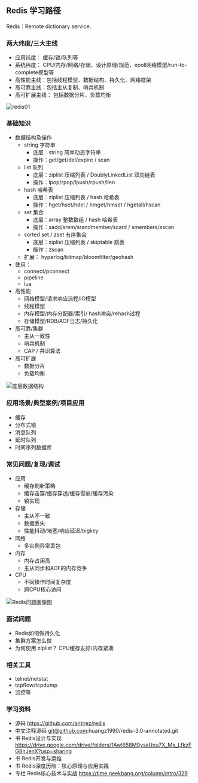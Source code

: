 ## Redis 学习路径

Redis：Remote dictionary service.

### 两大纬度/三大主线
- 应用纬度： 缓存/锁/队列等
- 系统纬度： CPU/内存/网络/存储，设计原理/规范，epoll网络模型/run-to-complete模型等
- 高性能主线：包括线程模型、数据结构、持久化、网络框架
- 高可靠主线：包括主从复制、哨兵机制
- 高可扩展主线： 包括数据分片、负载均衡

![redis01](https://static001.geekbang.org/resource/image/79/e7/79da7093ed998a99d9abe91e610b74e7.jpg)


### 基础知识
- 数据结构及操作
    - string 字符串
        - 底层：string 简单动态字符串
        - 操作：get/get/del/expire / scan
    - list 队列
        - 底层：ziplist 压缩列表 / DoublyLinkedList 双向链表
        - 操作：lpop/rpop/lpush/rpush/llen
    - hash 哈希表
        - 底层：ziplist 压缩列表 / hash 哈希表
        - 操作：hget/hset/hdel / hmget/hmset / hgetall/hscan
    - set 集合
        - 底层：array 整数数组 / hash 哈希表
        - 操作：sadd/srem/srandmember/scard / smembers/sscan
    - sorted set / zset 有序集合
        - 底层：ziplist 压缩列表 / skiptable 跳表
        - 操作：zscan
    - 扩展： hyperlog/bitmap/bloomfilter/geohash
- 使用： 
    - connect/pconnect
    - pipeline
    - lua
- 高性能
    - 网络模型/请求响应流程/IO模型
    - 线程模型
    - 内存模型/内存分配器/索引/ hash冲突/rehash过程
    - 存储模型/RDB/AOF日志/持久化
- 高可靠/集群
    - 主从一致性
    - 哨兵机制
    - CAP / 共识算法
- 高可扩展
    - 数据分片
    - 负载均衡



![底层数据结构](https://static001.geekbang.org/resource/image/82/01/8219f7yy651e566d47cc9f661b399f01.jpg)

### 应用场景/典型案例/项目应用
- 缓存
- 分布式锁
- 消息队列
- 延时队列
- 时间序列数据库

### 常见问题/复现/调试
- 应用
    - 缓存刷新策略
    - 缓存击穿/缓存穿透/缓存雪崩/缓存污染
    - 锁实现
- 存储
    - 主从不一致
    - 数据丢失
    - 性能抖动/堵塞/响应延迟/bigkey
- 网络
    - 多实例异常丢包
- 内存
    - 内存占用高
    - 主从同步和AOF的内存竞争
- CPU
    - 不同操作时间复杂度
    - 跨CPU核心访问

![Redis问题画像图](https://static001.geekbang.org/resource/image/70/b4/70a5bc1ddc9e3579a2fcb8a5d44118b4.jpeg)

### 面试问题
- Redis如何做持久化
- 集群方案怎么做
- 为何使用 ziplist？ CPU缓存友好/内存紧凑

### 相关工具
- telnet/netstat
- tcpflow/tcpdump
- 监控等

### 学习资料
- 源码 https://github.com/antirez/redis 
- 中文注释源码 git@github.com:huangz1990/redis-3.0-annotated.git 
- 书 Redis设计与实现 https://drive.google.com/drive/folders/1AwI658M0ysaUcu7X_Ms_LfkzFG8nJenX?usp=sharing
- 书 Redis开发与运维
- 书 Redis深度历险：核心原理与应用实践
- 专栏 Redis核心技术与实战 https://time.geekbang.org/column/intro/329

